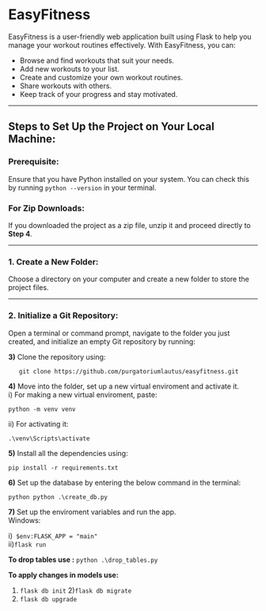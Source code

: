 # EasyFitness

EasyFitness is a user-friendly web application built using Flask to help you manage your workout routines effectively. With EasyFitness, you can:  
- Browse and find workouts that suit your needs.  
- Add new workouts to your list.  
- Create and customize your own workout routines.  
- Share workouts with others.  
- Keep track of your progress and stay motivated.  

---

## Steps to Set Up the Project on Your Local Machine:

### Prerequisite:  
Ensure that you have Python installed on your system. You can check this by running `python --version` in your terminal.

### For Zip Downloads:  
If you downloaded the project as a zip file, unzip it and proceed directly to **Step 4**.

---

### 1. Create a New Folder:
Choose a directory on your computer and create a new folder to store the project files.

---

### 2. Initialize a Git Repository:
Open a terminal or command prompt, navigate to the folder you just created, and initialize an empty Git repository by running:  


**3)** Clone the repository using:
```
   git clone https://github.com/purgatoriumlautus/easyfitness.git  
```
**4)** Move into the folder, set up a new virtual enviroment and activate it.  
   i) For making a new virtual enviroment, paste:
   ```
   python -m venv venv  
   ```
   ii) For activating it:
   ```
   .\venv\Scripts\activate
   ```
**5)** Install all the dependencies using:
```
pip install -r requirements.txt
```
**6)** Set up the database by entering the below command  in the terminal:
```
python python .\create_db.py
```
**7)** Set up the enviroment variables and run the app.  
   Windows:  
   
   i)``` $env:FLASK_APP = "main"```  
   ii)``` flask run  ```


**To drop tables use :**
```python .\drop_tables.py``` 

**To apply changes in models use:**
   1) ```flask db init```
   2)``` flask db migrate ```
   3) ```flask db upgrade```
